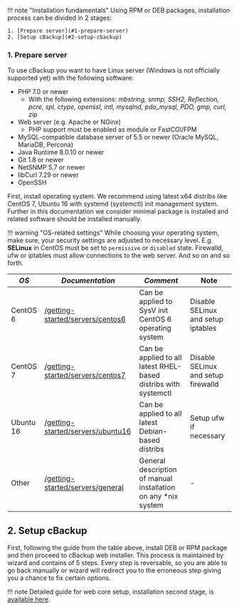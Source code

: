 !!! note "Installation fundamentals"
    Using RPM or DEB packages, installation process can be divided in 2 stages:
    
    1. [Prepare server](#1-prepare-server)
    2. [Setup cBackup](#2-setup-cbackup)

### 1. Prepare server

To use cBackup you want to have Linux server (Windows is not officially supported yet) with the following software:

* PHP 7.0 or newer
    * With the following extensions: _mbstring, snmp, SSH2, Reflection, pcre, spl, ctype, openssl, intl, mysqlnd, pdo_mysql, PDO, gmp, curl, zip_
* Web server (e.g. Apache or NGinx)
    * PHP support must be enabled as module or FastCGI/FPM
* MySQL-compatible database server of 5.5 or newer (Oracle MySQL, MariaDB, Percona)
* Java Runtime 8.0.10 or newer
* Git 1.8 or newer
* NetSNMP 5.7 or newer
* libCurl 7.29 or newer
* OpenSSH

First, install operating system. We recommend using latest x64 distribs like CentOS 7, Ubuntu 16 with systemd (systemctl) init management system. Further in this documentation we consider minimal package is installed and related software should be installed manually.

!!! warning "OS-related settings"
    While choosing your operating system, make sure, your security settings are adjusted to necessary level. E.g. **SELinux** in CentOS must be set to `permissive` or `disabled` state. Firewalld, ufw or iptables must allow connections to the web server. And so on and so forth. 

_OS_ | _Documentation_ | _Comment_ | Note 
--------- | --------- | --------- | ---------
CentOS 6 | [/getting-started/servers/centos6](/getting-started/servers/centos6.md) | Can be applied to SysV init CentOS 6 operating system | Disable SELinux and setup iptables
CentOS 7 | [/getting-started/servers/centos7](/getting-started/servers/centos7.md) | Can be applied to all latest RHEL-based distribs with systemctl | Disable SELinux and setup firewalld
Ubuntu 16 | [/getting-started/servers/ubuntu16](/getting-started/servers/ubuntu16.md) | Can be applied to all latest Debian-based distribs | Setup ufw if necessary
Other | [/getting-started/servers/general](/getting-started/servers/general.md) | General description of manual installation on any *nix system | -

## 2. Setup cBackup

First, following the guide from the table above, install DEB or RPM package and then proceed to cBackup web installer. This process is maintained by wizard and contains of 5 steps. Every step is reversable, so you are able to go back manually or wizard will redirect you to the erroneous step giving you a chance to fix certain options.

!!! note
    Detailed guide for web core setup, installation second stage, is [available here](install-web.md).

